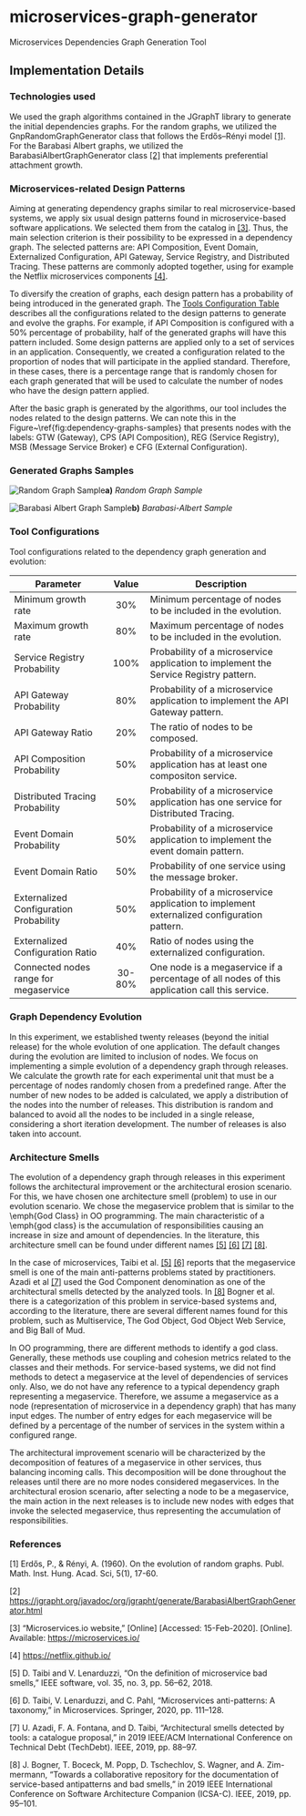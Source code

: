 # microservices-graph-generator

Microservices Dependencies Graph Generation Tool

## Implementation Details ##

### Technologies used ###

We used the graph algorithms contained in the JGraphT library to generate the initial dependencies graphs. For the random graphs, we utilized the GnpRandomGraphGenerator class that follows the Erdős–Rényi model [[1]](#1). For the Barabasi Albert graphs, we utilized the BarabasiAlbertGraphGenerator class [[2]](#2) that implements preferential attachment growth. 

### Microservices-related Design Patterns ###

Aiming at generating dependency graphs similar to real microservice-based systems, we apply six usual design patterns found in microservice-based software applications. We selected them from the catalog in [[3]](#3).
Thus, the main selection criterion is their possibility to be expressed in a dependency graph. The selected patterns are: API Composition, Event Domain, Externalized Configuration, API Gateway, Service Registry, and Distributed Tracing. These patterns are commonly adopted together, using for example the Netflix microservices components [[4]](#4).

To diversify the creation of graphs, each design pattern has a probability of being introduced in the generated graph. The [Tools Configuration Table](#tool-configurations) describes all the configurations related to the design patterns to generate and evolve the graphs. 
For example, if API Composition is configured with a 50\% percentage of probability, half of the generated graphs will have this pattern included. Some design patterns are applied only to a set of services in an application. Consequently, we created a configuration related to the proportion of nodes that will participate in the applied standard. Therefore, in these cases, there is a percentage range that is randomly chosen for each graph generated that will be used to calculate the number of nodes who have the design pattern applied.

After the basic graph is generated by the algorithms, our tool includes the nodes related to the design patterns. We can note this in the Figure~\ref{fig:dependency-graphs-samples} that presents nodes with the labels: GTW (Gateway), CPS (API Composition), REG (Service Registry), MSB (Message Service Broker) e CFG (External Configuration). 

### Generated Graphs Samples ###

![Random Graph Sample](random-graph-example.png)**a)** *Random Graph Sample*

![Barabasi Albert Graph Sample](barabasi-albert-example.png)**b)** *Barabasi-Albert Sample*

### Tool Configurations ###
Tool configurations related to the dependency graph generation and evolution:

| Parameter | Value | Description |
| --- | :---: | --- |
| Minimum growth rate | 30\% | Minimum percentage of nodes to be included in the evolution.|
| Maximum growth rate | 80\% | Maximum percentage of nodes to be included in the evolution.|
| Service Registry Probability | 100\% | Probability of a microservice application to implement the Service Registry pattern.|
| API Gateway Probability | 80\% | Probability of a microservice application to implement the API Gateway pattern.|
| API Gateway Ratio | 20\% | The ratio of nodes to be composed.|
| API Composition Probability | 50\% | Probability of a microservice application has at least one compositon service.|
| Distributed Tracing Probability | 50\% | Probability of a microservice application has one service for Distributed Tracing.|
| Event Domain Probability | 50\% | Probability of a microservice application to implement the event domain pattern.|
| Event Domain Ratio | 50\% | Probability of one service using the message broker.|
| Externalized Configuration Probability | 50\% | Probability of a microservice application to implement externalized configuration pattern.|
| Externalized Configuration Ratio | 40\% | Ratio of nodes using the externalized configuration.|
| Connected nodes range for megaservice | 30-80\% | One node is a megaservice if a percentage of all nodes of this application call this service.|

### Graph Dependency Evolution ###

In this experiment, we established twenty releases (beyond the initial release) for the whole evolution of one application. The default changes during the evolution are limited to inclusion of nodes. We focus on implementing a simple evolution of a dependency graph through releases. We calculate the growth rate for each experimental unit that must be a percentage of nodes randomly chosen from a predefined range. After the number of new nodes to be added is calculated, we apply a distribution of the nodes into the number of releases. This distribution is random and balanced to avoid all the nodes to be included in a single release, considering a short iteration development. The number of releases is also taken into account. 

### Architecture Smells ###

The evolution of a dependency graph through releases in this experiment follows the architectural improvement or the architectural erosion scenario. For this, we have chosen one architecture smell (problem) to use in our evolution scenario. We chose the megaservice problem that is similar to the \emph{God Class} in OO programming. The main characteristic of a \emph{god class} is the accumulation of responsibilities causing an increase in size and amount of dependencies. In the literature, this architecture smell can be found under different names [[5]](#5) [[6]](#6) [[7]](#7) [[8]](#8). 

In the case of microservices, Taibi et al. [[5]](#5) [[6]](#6) reports that the megaservice smell is one of the main anti-patterns problems stated by practitioners. Azadi et al [[7]](#7) used the God Component denomination as one of the architectural smells detected by the analyzed tools. In [[8]](#8) Bogner et al. there is a categorization of this problem in service-based systems and, according to the literature, there are several different names found for this problem, such as Multiservice, The God Object, God Object Web Service, and Big Ball of Mud.

In OO programming, there are different methods to identify a god class. Generally, these methods use coupling and cohesion metrics related to the classes and their methods. For service-based systems, we did not find methods to detect a megaservice at the level of dependencies of services only. Also, we do not have any reference to a typical dependency graph representing a megaservice. Therefore, we assume a megaservice as a node (representation of microservice in a dependency graph) that has many input edges. The number of entry edges for each megaservice will be defined by a percentage of the number of services in the system within a configured range. 

The architectural improvement scenario will be characterized by the decomposition of features of a megaservice in other services, thus balancing incoming calls. This decomposition will be done throughout the releases until there are no more nodes considered megaservices. In the architectural erosion scenario, after selecting a node to be a megaservice, the main action in the next releases is to include new nodes with edges that invoke the selected megaservice, thus representing the accumulation of responsibilities.

### References ###
<a id="1">[1]</a> 
Erdős, P., & Rényi, A. (1960). On the evolution of random graphs. Publ. Math. Inst. Hung. Acad. Sci, 5(1), 17-60.

<a id="2">[2]</a> 
https://jgrapht.org/javadoc/org/jgrapht/generate/BarabasiAlbertGraphGenerator.html

<a id="3">[3]</a> 
“Microservices.io website,” [Online] [Accessed: 15-Feb-2020]. [Online].
Available: https://microservices.io/

<a id="4">[4]</a> 
https://netflix.github.io/

<a id="5">[5]</a>
D. Taibi and V. Lenarduzzi, “On the definition of microservice bad
smells,” IEEE software, vol. 35, no. 3, pp. 56–62, 2018.

<a id="6">[6]</a>
D. Taibi, V. Lenarduzzi, and C. Pahl, “Microservices anti-patterns: A
taxonomy,” in Microservices. Springer, 2020, pp. 111–128.

<a id="7">[7]</a>
U. Azadi, F. A. Fontana, and D. Taibi, “Architectural smells detected
by tools: a catalogue proposal,” in 2019 IEEE/ACM International
Conference on Technical Debt (TechDebt). IEEE, 2019, pp. 88–97.

<a id="8">[8]</a>
J. Bogner, T. Boceck, M. Popp, D. Tschechlov, S. Wagner, and A. Zim-
mermann, “Towards a collaborative repository for the documentation of
service-based antipatterns and bad smells,” in 2019 IEEE International
Conference on Software Architecture Companion (ICSA-C).
IEEE,
2019, pp. 95–101.

